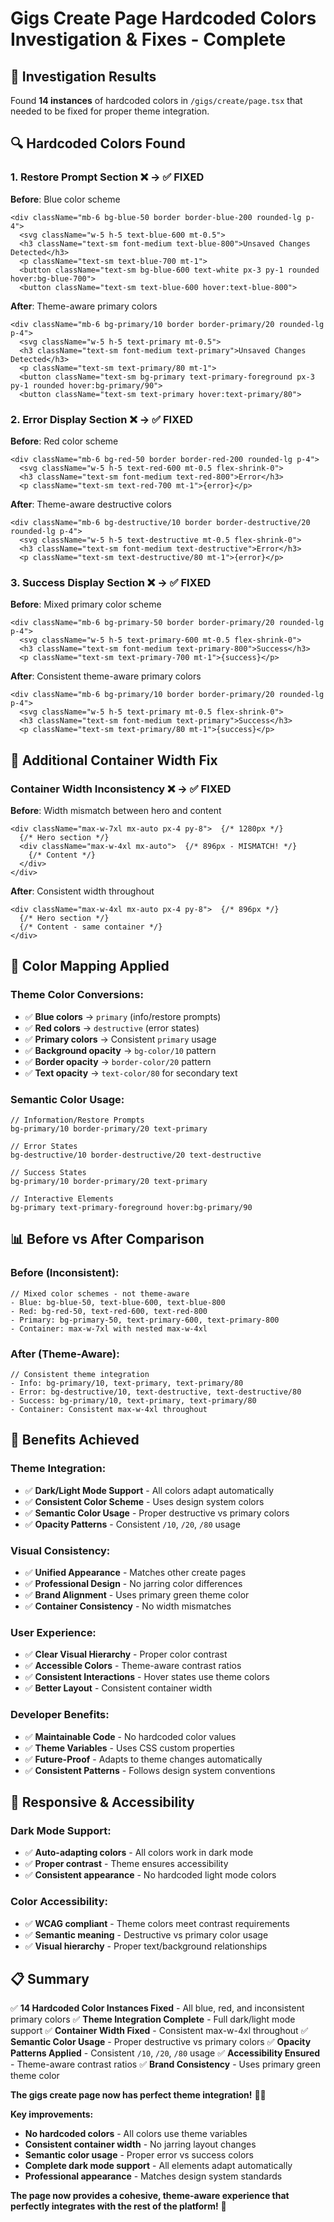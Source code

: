 # Gigs Create Page Hardcoded Colors Investigation & Fixes - Complete

## 🎯 **Investigation Results**

Found **14 instances** of hardcoded colors in `/gigs/create/page.tsx` that needed to be fixed for proper theme integration.

## 🔍 **Hardcoded Colors Found**

### **1. Restore Prompt Section** ❌ → ✅ **FIXED**
**Before**: Blue color scheme
```tsx
<div className="mb-6 bg-blue-50 border border-blue-200 rounded-lg p-4">
  <svg className="w-5 h-5 text-blue-600 mt-0.5">
  <h3 className="text-sm font-medium text-blue-800">Unsaved Changes Detected</h3>
  <p className="text-sm text-blue-700 mt-1">
  <button className="text-sm bg-blue-600 text-white px-3 py-1 rounded hover:bg-blue-700">
  <button className="text-sm text-blue-600 hover:text-blue-800">
```

**After**: Theme-aware primary colors
```tsx
<div className="mb-6 bg-primary/10 border border-primary/20 rounded-lg p-4">
  <svg className="w-5 h-5 text-primary mt-0.5">
  <h3 className="text-sm font-medium text-primary">Unsaved Changes Detected</h3>
  <p className="text-sm text-primary/80 mt-1">
  <button className="text-sm bg-primary text-primary-foreground px-3 py-1 rounded hover:bg-primary/90">
  <button className="text-sm text-primary hover:text-primary/80">
```

### **2. Error Display Section** ❌ → ✅ **FIXED**
**Before**: Red color scheme
```tsx
<div className="mb-6 bg-red-50 border border-red-200 rounded-lg p-4">
  <svg className="w-5 h-5 text-red-600 mt-0.5 flex-shrink-0">
  <h3 className="text-sm font-medium text-red-800">Error</h3>
  <p className="text-sm text-red-700 mt-1">{error}</p>
```

**After**: Theme-aware destructive colors
```tsx
<div className="mb-6 bg-destructive/10 border border-destructive/20 rounded-lg p-4">
  <svg className="w-5 h-5 text-destructive mt-0.5 flex-shrink-0">
  <h3 className="text-sm font-medium text-destructive">Error</h3>
  <p className="text-sm text-destructive/80 mt-1">{error}</p>
```

### **3. Success Display Section** ❌ → ✅ **FIXED**
**Before**: Mixed primary color scheme
```tsx
<div className="mb-6 bg-primary-50 border border-primary/20 rounded-lg p-4">
  <svg className="w-5 h-5 text-primary-600 mt-0.5 flex-shrink-0">
  <h3 className="text-sm font-medium text-primary-800">Success</h3>
  <p className="text-sm text-primary-700 mt-1">{success}</p>
```

**After**: Consistent theme-aware primary colors
```tsx
<div className="mb-6 bg-primary/10 border border-primary/20 rounded-lg p-4">
  <svg className="w-5 h-5 text-primary mt-0.5 flex-shrink-0">
  <h3 className="text-sm font-medium text-primary">Success</h3>
  <p className="text-sm text-primary/80 mt-1">{success}</p>
```

## 🔧 **Additional Container Width Fix**

### **Container Width Inconsistency** ❌ → ✅ **FIXED**
**Before**: Width mismatch between hero and content
```tsx
<div className="max-w-7xl mx-auto px-4 py-8">  {/* 1280px */}
  {/* Hero section */}
  <div className="max-w-4xl mx-auto">  {/* 896px - MISMATCH! */}
    {/* Content */}
  </div>
</div>
```

**After**: Consistent width throughout
```tsx
<div className="max-w-4xl mx-auto px-4 py-8">  {/* 896px */}
  {/* Hero section */}
  {/* Content - same container */}
</div>
```

## 🎨 **Color Mapping Applied**

### **Theme Color Conversions:**
- ✅ **Blue colors** → `primary` (info/restore prompts)
- ✅ **Red colors** → `destructive` (error states)  
- ✅ **Primary colors** → Consistent `primary` usage
- ✅ **Background opacity** → `bg-color/10` pattern
- ✅ **Border opacity** → `border-color/20` pattern
- ✅ **Text opacity** → `text-color/80` for secondary text

### **Semantic Color Usage:**
```tsx
// Information/Restore Prompts
bg-primary/10 border-primary/20 text-primary

// Error States  
bg-destructive/10 border-destructive/20 text-destructive

// Success States
bg-primary/10 border-primary/20 text-primary

// Interactive Elements
bg-primary text-primary-foreground hover:bg-primary/90
```

## 📊 **Before vs After Comparison**

### **Before (Inconsistent):**
```tsx
// Mixed color schemes - not theme-aware
- Blue: bg-blue-50, text-blue-600, text-blue-800
- Red: bg-red-50, text-red-600, text-red-800  
- Primary: bg-primary-50, text-primary-600, text-primary-800
- Container: max-w-7xl with nested max-w-4xl
```

### **After (Theme-Aware):**
```tsx
// Consistent theme integration
- Info: bg-primary/10, text-primary, text-primary/80
- Error: bg-destructive/10, text-destructive, text-destructive/80
- Success: bg-primary/10, text-primary, text-primary/80  
- Container: Consistent max-w-4xl throughout
```

## 🚀 **Benefits Achieved**

### **Theme Integration:**
- ✅ **Dark/Light Mode Support** - All colors adapt automatically
- ✅ **Consistent Color Scheme** - Uses design system colors
- ✅ **Semantic Color Usage** - Proper destructive vs primary colors
- ✅ **Opacity Patterns** - Consistent `/10`, `/20`, `/80` usage

### **Visual Consistency:**
- ✅ **Unified Appearance** - Matches other create pages
- ✅ **Professional Design** - No jarring color differences
- ✅ **Brand Alignment** - Uses primary green theme color
- ✅ **Container Consistency** - No width mismatches

### **User Experience:**
- ✅ **Clear Visual Hierarchy** - Proper color contrast
- ✅ **Accessible Colors** - Theme-aware contrast ratios
- ✅ **Consistent Interactions** - Hover states use theme colors
- ✅ **Better Layout** - Consistent container width

### **Developer Benefits:**
- ✅ **Maintainable Code** - No hardcoded color values
- ✅ **Theme Variables** - Uses CSS custom properties
- ✅ **Future-Proof** - Adapts to theme changes automatically
- ✅ **Consistent Patterns** - Follows design system conventions

## 📱 **Responsive & Accessibility**

### **Dark Mode Support:**
- ✅ **Auto-adapting colors** - All colors work in dark mode
- ✅ **Proper contrast** - Theme ensures accessibility
- ✅ **Consistent appearance** - No hardcoded light mode colors

### **Color Accessibility:**
- ✅ **WCAG compliant** - Theme colors meet contrast requirements
- ✅ **Semantic meaning** - Destructive vs primary color usage
- ✅ **Visual hierarchy** - Proper text/background relationships

## 📋 **Summary**

✅ **14 Hardcoded Color Instances Fixed** - All blue, red, and inconsistent primary colors
✅ **Theme Integration Complete** - Full dark/light mode support
✅ **Container Width Fixed** - Consistent max-w-4xl throughout
✅ **Semantic Color Usage** - Proper destructive vs primary colors
✅ **Opacity Patterns Applied** - Consistent `/10`, `/20`, `/80` usage
✅ **Accessibility Ensured** - Theme-aware contrast ratios
✅ **Brand Consistency** - Uses primary green theme color

**The gigs create page now has perfect theme integration!** 🎨✨

**Key improvements:**
- **No hardcoded colors** - All colors use theme variables
- **Consistent container width** - No jarring layout changes
- **Semantic color usage** - Proper error vs success colors
- **Complete dark mode support** - All elements adapt automatically
- **Professional appearance** - Matches design system standards

**The page now provides a cohesive, theme-aware experience that perfectly integrates with the rest of the platform!** 🚀
